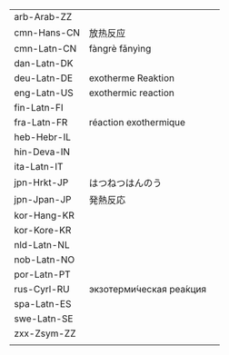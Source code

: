 | | | |
|-|-|-|
| arb-Arab-ZZ |  |  |
| cmn-Hans-CN | 放热反应 |  |
| cmn-Latn-CN | fàngrè fǎnyìng |  |
| dan-Latn-DK |  |  |
| deu-Latn-DE | exotherme Reaktion |  |
| eng-Latn-US | exothermic reaction |  |
| fin-Latn-FI |  |  |
| fra-Latn-FR | réaction exothermique |  |
| heb-Hebr-IL |  |  |
| hin-Deva-IN |  |  |
| ita-Latn-IT |  |  |
| jpn-Hrkt-JP | はつねつはんのう |  |
| jpn-Jpan-JP | 発熱反応 |  |
| kor-Hang-KR |  |  |
| kor-Kore-KR |  |  |
| nld-Latn-NL |  |  |
| nob-Latn-NO |  |  |
| por-Latn-PT |  |  |
| rus-Cyrl-RU | экзотерми́ческая реа́кция |  |
| spa-Latn-ES |  |  |
| swe-Latn-SE |  |  |
| zxx-Zsym-ZZ |  |  |
|  |  |  |
